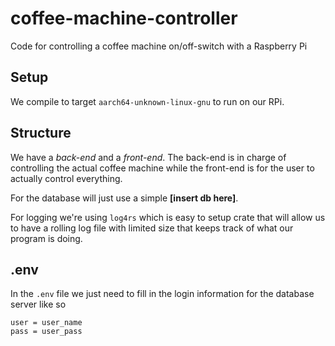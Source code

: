 # coffee-machine-controller
Code for controlling a coffee machine on/off-switch with a Raspberry Pi

## Setup
We compile to target `aarch64-unknown-linux-gnu` to run on our RPi.

## Structure
We have a *back-end* and a *front-end*. The back-end is in charge of controlling the actual coffee machine while the front-end is for the user to actually control everything.

For the database will just use a simple **[insert db here]**.

For logging we're using `log4rs` which is easy to setup crate that will allow us to have a rolling log file with limited size that keeps track of what our program is doing.

## .env
In the `.env` file we just need to fill in the login information for the database server like so

```
user = user_name
pass = user_pass
```
